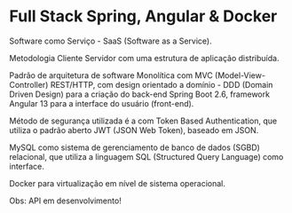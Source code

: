 # Full Stack Spring, Angular & Docker

Software como Serviço - SaaS (Software as a Service).

Metodologia Cliente Servidor com uma estrutura de aplicação distribuída.

Padrão de arquitetura de software Monolítica com MVC
(Model-View-Controller) REST/HTTP, com design orientado a domínio -
DDD (Domain Driven Design) para a criação do back-end Spring Boot 2.6,
framework Angular 13 para a interface do usuário (front-end). 

Método de segurança utilizada é a com Token Based Authentication, que
utiliza o padrão aberto JWT (JSON Web Token), baseado em JSON.

MySQL como sistema de gerenciamento de banco de dados (SGBD) relacional, que utiliza a linguagem SQL (Structured Query Language) como interface.

Docker para virtualização em nível de sistema operacional.

Obs: API em desenvolvimento!
